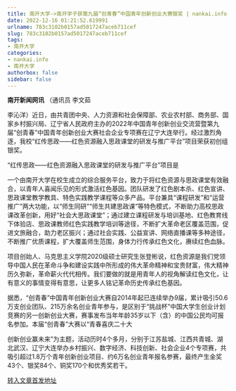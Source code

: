 ```yaml
---
title: 南开大学->南开学子获第九届“创青春”中国青年创新创业大赛银奖 | nankai.info
date: 2022-12-16 01:21:52.619991
urlname: 783c3102b0157ad5017247aceb711cef
slug: 783c3102b0157ad5017247aceb711cef
tags: 
- 南开大学
categories:
- nankai.info
- 南开大学
authorbox: false
sidebar: false
---
```

**南开新闻网讯** （通讯员 李文茹

李沁洋）近日，由共青团中央、人力资源和社会保障部、农业农村部、商务部、国家乡村振兴局、辽宁省人民政府主办的2022年中国青年创新创业交流营暨第九届“创青春”中国青年创新创业大赛社会企业专项赛在辽宁大连举行。经过激烈角逐，我校“红传思政——红色资源融入思政课堂的研发与推广平台”项目荣获初创组银奖。

“红传思政——红色资源融入思政课堂的研发与推广平台”项目是
<!--more-->
一个由南开大学在校生成立的综合服务平台，致力于将红色资源与思政课堂有效融合，以青年人喜闻乐见的形式激活红色基因。团队研发了红色剧本杀、红色宣讲、思政课堂教学教具、特色实践教学课程等众多产品。平台兼具“课程研发”和“运营推广”两大功能，以“师生同研”“师生共建思政课”等特色模式，不断助力高校思政课改革创新，用好“社会大思政课堂”；通过建立课程研发与培训基地、红色教育线下体验店、思政课教师红色实践教学培训等途径，不断扩大革命老区覆盖范围，促进文旅融合，助力老区振兴；通过社会实践、公益宣讲、网络直播课等多种途径，不断推广优质课程，扩大覆盖师生范围，身体力行传承红色文化，赓续红色血脉。

项目创始人、马克思主义学院2020级硕士研究生张登彬说，红色资源是我们党领导中国人民在革命斗争和建设实践中所形成的伟大革命精神和宝贵财富，伟大精神历久弥新，革命薪火代代相传。我们要做的就是用青年人的视角解读红色文化，让有意义的事情变得有意思，让更多人铭记革命历史传承红色基因。

据悉，“创青春”中国青年创新创业大赛自2014年起已连续举办9届，累计吸引50.6万支创业团队、215万余名创业青年参与，是区别于“挑战杯”中国大学生创业计划竞赛的另一创新创业大赛，赛事发布当年年龄35岁以下（含）的中国公民均可报名参加。本届“创青春”大赛以“青春喜庆二十大

创新创业赢未来”为主题，活动历时4个多月，分别于江苏盐城、江西共青城、湖北武汉、辽宁大连举办乡村振兴、数字经济、科技创新、社会企业4个专项赛，共吸引超过1.8万个青年创新创业项目、约6万名创业青年报名参赛，最终产生金奖43个、银奖84个、铜奖170个和优秀奖若干。



[转入文章首发地址](http://news.nankai.edu.cn/ywsd/system/2022/12/12/030054012.shtml)